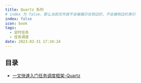 ```yaml
---
title: Quartz 系列
# index 为 false，那么当前文件就不会被展示在侧边栏，不会被侧边栏索引
index: false
icon: book
tags:
  - 定时任务
  - 任务调度
date: 2023-03-31 17:34:24
---
```


## 目录

- [一文快速入门任务调度框架-Quartz](一文快速入门任务调度框架-Quartz.md)

